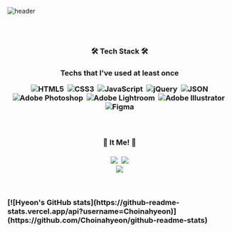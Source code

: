 ![header](https://capsule-render.vercel.app/api?type=slice&color=gradient&height=200&section=header&text=Hi!%20I'm%20Na-Hyeon!&fontAlign=50&fontAlignY=70&fontSize=90&fontColor=333333)

<br>
<br>
<h3 align="center">🛠&#32;Tech Stack&#32;🛠<h3>
<p align="center">Techs that I've used at least once<p>
 

<p align="center">
  <img alt="HTML5" src ="https://img.shields.io/badge/HTML5-E34F26.svg?&style=for-the-badge&logo=HTML5&logoColor=white"/>&nbsp
  <img alt="CSS3" src ="https://img.shields.io/badge/CSS3-1572B6.svg?&style=for-the-badge&logo=CSS3&logoColor="/>&nbsp
  <img alt="JavaScript" src ="https://img.shields.io/badge/JavaScript-F7DF1E.svg?&style=for-the-badge&logo=JavaScript&logoColor=white"/>&nbsp
  <img alt="jQuery" src ="https://img.shields.io/badge/jQuery-0769AD.svg?&style=for-the-badge&logo=jQuery&logoColor=white"/>&nbsp
  <img alt="JSON" src ="https://img.shields.io/badge/JSON-000000.svg?&style=for-the-badge&logo=JSON&logoColor=white"/>
  <br>
  <img alt="Adobe Photoshop" src ="https://img.shields.io/badge/Adobe Photoshop-31A8FF.svg?&style=for-the-badge&logo=Adobe Photoshop&logoColor=white"/>&nbsp
  <img alt="Adobe Lightroom" src ="https://img.shields.io/badge/Adobe Lightroom-31A8FF.svg?&style=for-the-badge&logo=Adobe Lightroom&logoColor=white"/>&nbsp
  <img alt="Adobe Illustrator" src ="https://img.shields.io/badge/Adobe Illustrator-FF9A00.svg?&style=for-the-badge&logo=Adobe Illustrator&logoColor=white"/>&nbsp
  <img alt="Figma" src ="https://img.shields.io/badge/Figma-F24E1E.svg?&style=for-the-badge&logo=Figma&logoColor=white"/>
<p>
<br>
<h3 align="center">🤍&#32;It Me!&#32;💙<h3>
<p align="center">
 <a href="mailto:skgusdlekt@gmail.com"><img src="https://img.shields.io/badge/Gmail-d14836?style=flat-square&logo=Gmail&logoColor=white&link=skgusdlekt@gmail.com"/></a>&nbsp
 <a href="https://www.instagram.com/nnhyeon7410/"><img src="https://img.shields.io/badge/Instagram-E4405F?style=flat-square&logo=Instagram&logoColor=white&link=https://www.instagram.com/nnhyeon7410/"/></a><br>
 <a href="https://hits.seeyoufarm.com">
  <img src="https://hits.seeyoufarm.com/api/count/incr/badge.svg?url=https%3A%2F%2Fgithub.com%2FChoinahyeon%2F&count_bg=%23CECECE&title_bg=%23023F92&icon=&icon_color=%23000000&title=hits&edge_flat=false"/></a>
</p>
<br>
<br>
[![Hyeon's GitHub stats](https://github-readme-stats.vercel.app/api?username=Choinahyeon)](https://github.com/Choinahyeon/github-readme-stats)
